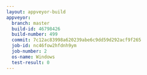 ```yaml
---
layout: appveyor-build
appveyor:
  branch: master
  build-id: 46798426
  build-number: 499
  commit: 7c12ac83998a620239abe6c9dd59d292acf9f265
  job-id: nc46fow2hfdnh9ym
  job-number: 2
  os-name: Windows
  test-result: 0
---
```


